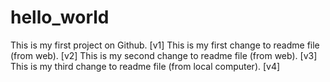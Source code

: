 # hello_world
This is my first project on Github.				[v1]
This is my first change to readme file (from web).		[v2]
This is my second change to readme file (from web).		[v3]
This is my third change to readme file (from local computer).	[v4]